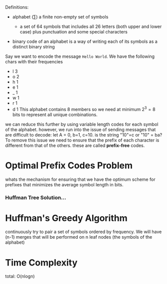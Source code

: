 Definitions: 
- alphabet ($\sum$) a finite non-empty set of symbols 
	- a set of 64 symbols that includes all 26 letters (both upper and lower case) plus punctuation and some special characters 

- binary code of an alphabet is a way of writing each of its symbols as a distinct binary string 

Say we want to encode the message `Hello World`. We have the following chars with their frequencies 
- l 3
- o 2
- h 1
- e 1
- _ 1
- w 1
- r 1
- d 1
This alphabet contains 8 members so we need at minimum $2^3 = 8$ bits to represent all unique combinations. 

we can reduce this further by using variable length codes for each symbol of the alphabet. however, we run into the issue of sending messages that are difficult to decode: let A = 0, b=1, c=10. is the string "10"=c or "10" = ba? To remove this issue we need to ensure that the prefix of each character is different from that of the others. these are called **prefix-free** codes. 

# Optimal Prefix Codes Problem 
whats the mechanism for ensuring that we have the optimum scheme for prefixes that minimizes the average symbol length in bits.

### Huffman Tree Solution...


# Huffman's Greedy Algorithm 
continuously try to pair a set of symbols ordered by frequency. We will have (n-1) merges that will be performed on n leaf nodes (the symbols of the alphabet) 

# Time Complexity 
total: O(nlogn)